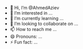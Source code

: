 - 👋 Hi, I’m @AhmedAziev
- 👀 I’m interested in ...
- 🌱 I’m currently learning ...
- 💞️ I’m looking to collaborate on ...
- 📫 How to reach me ...
- 😄 Pronouns: ...
- ⚡ Fun fact: ...

<!---
AhmedAziev/AhmedAziev is a ✨ special ✨ repository because its `README.md` (this file) appears on your GitHub profile.
You can click the Preview link to take a look at your changes.
--->
